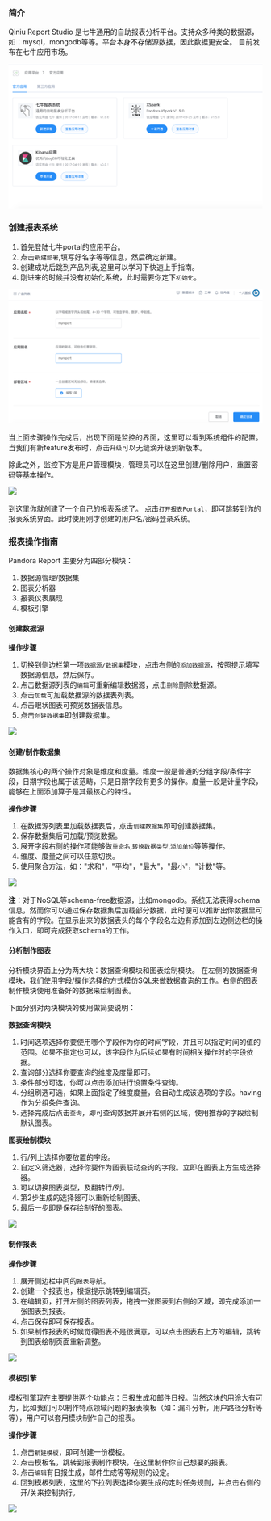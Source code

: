 ### 简介
Qiniu Report Studio 是七牛通用的自助报表分析平台。支持众多种类的数据源，如：mysql，mongodb等等。平台本身不存储源数据，因此数据更安全。
目前发布在七牛应用市场。

![](_media/report1.png)

### 创建报表系统

1. 首先登陆七牛portal的应用平台。
2. 点击`新建部署`,填写好名字等等信息，然后确定新建。
3. 创建成功后跳到产品列表,这里可以学习下快速上手指南。
4. 刚进来的时候并没有初始化系统，此时需要你定下`初始化`。

![](_media/report2.png)

当上面步骤操作完成后，出现下面是监控的界面，这里可以看到系统组件的配置。当我们有新feature发布时，点击`升级`可以无缝滴升级到新版本。

除此之外，监控下方是用户管理模块，管理员可以在这里创建/删除用户，重置密码等基本操作。

![](_media/report3.gif)

到这里你就创建了一个自己的报表系统了。 点击`打开报表Portal`，即可跳转到你的报表系统界面。此时使用刚才创建的用户名/密码登录系统。

### 报表操作指南

Pandora Report 主要分为四部分模块：

1. 数据源管理/数据集
2. 图表分析器
3. 报表仪表展现
4. 模板引擎

#### 创建数据源

**操作步骤**

1. 切换到侧边栏第一项`数据源/数据集`模块，点击右侧的`添加数据源`，按照提示填写数据源信息，然后保存。
2. 点击数据源列表的`编辑`可重新编辑数据源，点击`删除`删除数据源。
3. 点击`加载`可加载数据源的数据表列表。
4. 点击眼状图表可预览数据表信息。
5. 点击`创建数据集`即创建数据集。

![](_media/report4.gif)

#### 创建/制作数据集

数据集核心的两个操作对象是维度和度量。维度一般是普通的分组字段/条件字段，日期字段也属于该范畴，只是日期字段有更多的操作。度量一般是计量字段，能够在上面添加算子是其最核心的特性。

**操作步骤**

1. 在数据源列表里加载数据表后，点击`创建数据集`即可创建数据集。
2. 保存数据集后可加载/预览数据。
3. 展开字段右侧的操作项能够做`重命名`,`转换数据类型`,`添加单位`等等操作。
3. 维度、度量之间可以任意切换。
4. 使用聚合方法，如："求和"，"平均"，"最大"，"最小"，"计数"等。

![](_media/report5.gif)

**注**：对于NoSQL等schema-free数据源，比如mongodb。系统无法获得schema信息，然而你可以通过保存数据集后加载部分数据，此时便可以推断出你数据里可能含有的字段。在显示出来的数据表头的每个字段名左边有添加到左边侧边栏的操作入口，即可完成获取schema的工作。

#### 分析制作图表

分析模块界面上分为两大块：数据查询模块和图表绘制模块。
在左侧的数据查询模块，我们使用字段/操作选择的方式模仿SQL来做数据查询的工作。右侧的图表制作模块使用准备好的数据来绘制图表。

下面分别对两块模块的使用做简要说明：

**数据查询模块**

1. 时间选项选择你要使用哪个字段作为你的时间字段，并且可以指定时间的值的范围。如果不指定也可以，该字段作为后续如果有时间相关操作时的字段依据。
2. 查询部分选择你要查询的维度及度量即可。
3. 条件部分可选，你可以点击添加进行设置条件查询。
4. 分组刷选可选，如果上面指定了维度度量，会自动生成该选项的字段。having作为分组条件查询。
5. 选择完成后点击`查询`，即可查询数据并展开右侧的区域，使用推荐的字段绘制默认图表。

**图表绘制模块**

1. 行/列上选择你要放置的字段。
2. 自定义筛选器，选择你要作为图表联动查询的字段。立即在图表上方生成选择器。
3. 可以切换图表类型，及翻转行/列。
4. 第2步生成的选择器可以重新绘制图表。
5. 最后一步即是保存绘制好的图表。

![](_media/report6.gif)

#### 制作报表

**操作步骤**

1. 展开侧边栏中间的`报表`导航。
2. 创建一个报表也，根据提示跳转到编辑页。
3. 在编辑页，打开左侧的图表列表，拖拽一张图表到右侧的区域，即完成添加一张图表到报表。
4. 点击保存即可保存报表。
5. 如果制作报表的时候觉得图表不是很满意，可以点击图表右上方的编辑，跳转到图表绘制页面重新调整。

![](_media/report7.gif)

#### 模板引擎

模板引擎现在主要提供两个功能点：日报生成和邮件日报。当然这块的用途大有可为，比如我们可以制作特点领域问题的报表模板（如：漏斗分析，用户路径分析等等），用户可以套用模块制作自己的报表。

**操作步骤**

1. 点击`新建模板`，即可创建一份模板。
2. 点击模板名，跳转到报表制作模块，在这里制作你自己想要的报表。
3. 点击`编辑`有日报生成，邮件生成等等规则的设定。
4. 回到模板列表，这里的下拉列表选择你要生成的定时任务规则，并点击右侧的开/关来控制执行。

![](_media/report8.gif)
